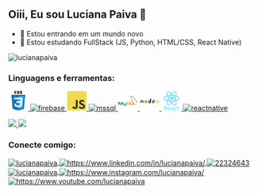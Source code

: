 <h2>Oiii, Eu sou Luciana Paiva 👋</h2>

<p></p>

- 🔭 Estou entrando em um mundo novo
- 🌱 Estou estudando FullStack (JS, Python, HTML/CSS, React Native)

<p align="left">
  <img src="https://komarev.com/ghpvc/?username=lucianapaiva&label=Profile%20views&color=0e75b6&style=flat" alt="lucianapaiva" />
</p>

<h3 align="left">Linguagens e ferramentas:</h3>

<p align="left">
  <a href="https://www.w3schools.com/css/" target="_blank" rel="noreferrer">
    <img src="https://raw.githubusercontent.com/devicons/devicon/master/icons/css3/css3-original-wordmark.svg" alt="css3" width="40" height="40"/>
  </a>
  
  <a href="https://firebase.google.com/" target="_blank" rel="noreferrer">
    <img src="https://www.vectorlogo.zone/logos/firebase/firebase-icon.svg" alt="firebase" width="40" height="40"/>
  </a>
  
  <a href="https://developer.mozilla.org/en-US/docs/Web/JavaScript" target="_blank" rel="noreferrer">
      <img src="https://raw.githubusercontent.com/devicons/devicon/master/icons/javascript/javascript-original.svg" alt="javascript" width="40" height="40"/>
  </a>
  
  <a href="https://www.microsoft.com/en-us/sql-server" target="_blank" rel="noreferrer">
      <img src="https://www.svgrepo.com/show/303229/microsoft-sql-server-logo.svg" alt="mssql" width="40" height="40"/>
  </a> 
  
  <a href="https://www.mysql.com/" target="_blank" rel="noreferrer">
  <img src="https://raw.githubusercontent.com/devicons/devicon/master/icons/mysql/mysql-original-wordmark.svg" alt="mysql" width="40" height="40"/> 
  </a> 
  
  <a href="https://nodejs.org" target="_blank" rel="noreferrer"> 
  <img src="https://raw.githubusercontent.com/devicons/devicon/master/icons/nodejs/nodejs-original-wordmark.svg" alt="nodejs" width="40" height="40"/>
  </a>
  
  <a href="https://reactjs.org/" target="_blank" rel="noreferrer">
  <img src="https://raw.githubusercontent.com/devicons/devicon/master/icons/react/react-original-wordmark.svg" alt="react" width="40" height="40"/>
  </a>
  
  <a href="https://reactnative.dev/" target="_blank" rel="noreferrer">
  <img src="https://reactnative.dev/img/header_logo.svg" alt="reactnative" width="40" height="40"/>
  </a> 
</p>

<link rel="stylesheet" href="https://cdn.jsdelivr.net/gh/devicons/devicon@v2.15.1/devicon.min.css">

<div>
  <a href="https://github.com/lucianapaiva">
    <img height="180em" src="https://github-readme-stats.vercel.app/api?username=lucianapaiva&show_icons=true&theme=highcontrast"/>
    <img height="180em" src="https://github-readme-stats.vercel.app/api/top-langs/?username=lucianapaiva&theme=highcontrast"/>     
  </a>
</div>

<h3 align="left">Conecte comigo:</h3>
<p align="left"> 
<a href="https://twitter.com/lucianapaiva" target="blank">
<img align="center" src="https://raw.githubusercontent.com/rahuldkjain/github-profile-readme-generator/master/src/images/icons/Social/twitter.svg" alt="lucianapaiva" height="30" width="40" />
</a>
  
<a href="https://www.linkedin.com/in/lucianapaiva/" target="blank">
<img align="center" src="https://raw.githubusercontent.com/rahuldkjain/github-profile-readme-generator/master/src/images/icons/Social/linked-in-alt.svg" alt="https://www.linkedin.com/in/lucianapaiva/" height="30" width="40" />
</a>
<a href="https://stackoverflow.com/users/22324643" target="blank">
  <img align="center" src="https://raw.githubusercontent.com/rahuldkjain/github-profile-readme-generator/master/src/images/icons/Social/stack-overflow.svg" alt="22324643" height="30" width="40" />
</a>
<a href="https://fb.com/lucianapaiva" target="blank">
  <img align="center" src="https://raw.githubusercontent.com/rahuldkjain/github-profile-readme-generator/master/src/images/icons/Social/facebook.svg" alt="lucianapaiva" height="30" width="40" />
</a>
<a href="https://www.instagram.com/lucianapaiva/" target="blank">
  <img align="center" src="https://raw.githubusercontent.com/rahuldkjain/github-profile-readme-generator/master/src/images/icons/Social/instagram.svg" alt="https://www.instagram.com/lucianapaiva/" height="30" width="40" />
</a>
<a href="https://www.youtube.com/lucianapaiva" target="blank">
  <img align="center" src="https://raw.githubusercontent.com/rahuldkjain/github-profile-readme-generator/master/src/images/icons/Social/youtube.svg" alt="https://www.youtube.com/lucianapaiva" height="30" width="40" />
</a>
</p>
